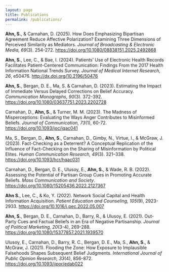 ```yaml
---
layout: page
title: Publications
permalink: /publications/
---
```

**Ahn, S.**, & Carnahan, D. (2025). How Does Emphasizing Bipartisan Agreement Reduce Affective Polarization? Examining Three Dimensions of Perceived Similarity as Mediators. *Journal of Broadcasting & Electronic Media, 69*(3). 254-272. https://doi.org/10.1080/08838151.2025.2492868

**Ahn, S.**, Lee, C., & Bae, I. (2024). Patients’ Use of Electronic Health Records Facilitates Patient-Centered Communication: Findings From the 2017 Health Information National Trends Survey. *Journal of Medical Internet Research, 26*, e50476. http://dx.doi.org/10.2196/50476

**Ahn, S.**, Bergan, D. E., Ma, S. & Carnahan, D. (2023). Estimating the Impact of Immediate Versus Delayed Corrections on Belief Accuracy. *Communication Monographs, 90*(3). 372-392. https://doi.org/10.1080/03637751.2023.2202728

Carnahan, D., **Ahn, S.**, & Turner, M. M. (2023). The Madness of Misperceptions: Evaluating the Ways Anger Contributes to Misinformed Beliefs. *Journal of Communication, 73*(1), 60-72. https://doi.org/10.1093/joc/jqac041

Ma, S., Bergan, D., **Ahn, S.**, Carnahan, D., Gimby, N., Virtue, I., & McGraw, J. (2023). Fact-Checking as a Deterrent? A Conceptual Replication of the Influence of Fact-Checking on the Sharing of Misinformation by Political Elites. *Human Communication Research, 49*(3). 321–338. https://doi.org/10.1093/hcr/hqac031

Carnahan, D., Bergan, D. E., Ulusoy, E., **Ahn, S.**, & Wade, R. B. (2022). Assessing the Potential of Partisan Group Cues in Promoting Accurate Beliefs. *Mass Communication and Society*. https://doi.org/10.1080/15205436.2022.2127367

**Ahn S.**, Lee, C., & Ko, Y. (2022). Network Social Capital and Health Information Acquisition. *Patient Education and Counseling, 105*(9), 2923-2933. https://doi.org/10.1016/j.pec.2022.05.007

**Ahn, S.**, Bergan, D. E., Carnahan, D., Barry, R., & Ulusoy, E. (2021). Out-Party Cues and Factual Beliefs in an Era of Negative Partisanship. *Journal of Political Marketing, 20*(3-4), 269-288. https://doi.org/10.1080/15377857.2021.1939570

Ulusoy, E., Carnahan, D., Barry, R. C., Bergan, D. E., Ma, S., **Ahn, S.**, & McGraw, J. (2021). Flooding the Zone: How Exposure to Implausible Falsehoods Shapes Subsequent Belief Judgments. *International Journal of Public Opinion Research, 33*(4), 856-872. https://doi.org/10.1093/ijpor/edab022

